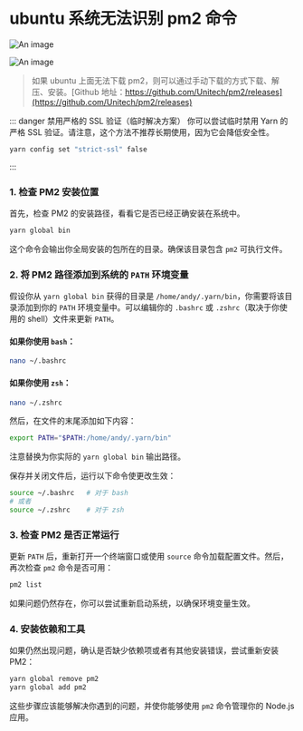 # ubuntu 系统无法识别 pm2 命令

![An image](/images/from-zero/rd/ubuntu-pm2.png)

![An image](/images/from-zero/rd/ubuntu-pm2-2.png)

> 如果 ubuntu 上面无法下载 pm2，则可以通过手动下载的方式下载、解压、安装。[Github 地址：https://github.com/Unitech/pm2/releases](https://github.com/Unitech/pm2/releases)

::: danger 禁用严格的 SSL 验证（临时解决方案）
你可以尝试临时禁用 Yarn 的严格 SSL 验证。请注意，这个方法不推荐长期使用，因为它会降低安全性。

```bash
yarn config set "strict-ssl" false
```

:::

### 1. 检查 PM2 安装位置

首先，检查 PM2 的安装路径，看看它是否已经正确安装在系统中。

```bash
yarn global bin
```

这个命令会输出你全局安装的包所在的目录。确保该目录包含 `pm2` 可执行文件。

### 2. 将 PM2 路径添加到系统的 `PATH` 环境变量

假设你从 `yarn global bin` 获得的目录是 `/home/andy/.yarn/bin`，你需要将该目录添加到你的 `PATH` 环境变量中。可以编辑你的 `.bashrc` 或 `.zshrc`（取决于你使用的 shell）文件来更新 `PATH`。

#### 如果你使用 `bash`：

```bash
nano ~/.bashrc
```

#### 如果你使用 `zsh`：

```bash
nano ~/.zshrc
```

然后，在文件的末尾添加如下内容：

```bash
export PATH="$PATH:/home/andy/.yarn/bin"
```

注意替换为你实际的 `yarn global bin` 输出路径。

保存并关闭文件后，运行以下命令使更改生效：

```bash
source ~/.bashrc   # 对于 bash
# 或者
source ~/.zshrc    # 对于 zsh
```

### 3. 检查 PM2 是否正常运行

更新 `PATH` 后，重新打开一个终端窗口或使用 `source` 命令加载配置文件。然后，再次检查 `pm2` 命令是否可用：

```bash
pm2 list
```

如果问题仍然存在，你可以尝试重新启动系统，以确保环境变量生效。

### 4. 安装依赖和工具

如果仍然出现问题，确认是否缺少依赖项或者有其他安装错误，尝试重新安装 PM2：

```bash
yarn global remove pm2
yarn global add pm2
```

这些步骤应该能够解决你遇到的问题，并使你能够使用 `pm2` 命令管理你的 Node.js 应用。
